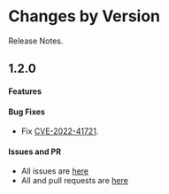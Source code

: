 Changes by Version
==================
Release Notes.

1.2.0
------------------
#### Features

#### Bug Fixes
* Fix [CVE-2022-41721](https://avd.aquasec.com/nvd/cve-2022-41721).

#### Issues and PR
- All issues are [here](https://github.com/apache/skywalking/milestone/170?closed=1)
- All and pull requests are [here](https://github.com/apache/skywalking-satellite/pulls?q=is%3Apr+milestone%3A1.2.0+is%3Aclosed)
